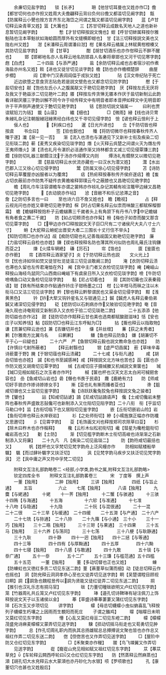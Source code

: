 <!-- { "loadSidebar": true } -->
　　余亷切见盐字韵】　　锬【长矛】　　　　耼【他甘切耳曼也又姓亦作□】儋【都甘切何也亦作担又姓周大夫儋翩释云背曰负何曰儋又都滥切见阚字韵】　甔【防属释云小甖也按方言齐东北海岱之间谓之甔又都滥切见阚字韵】　　蓝【卢甘切释云染青草又姓】篮【大篝也】
　　三【苏甘切释云成数名天地人之道也新补息暂切见阚字韵】　　　　　慙【才甘切释按説文愧也】蚶【呼甘切蚌属释按尔雅魁陆也注本草魁状如海蛤圆而厚外有文缝横即蚶也】　甘【沽三切释按説文美也又陇右州又姓】　　泔【米潘释云周谓潘曰泔】柑【果名释云橘属上林赋黄柑橙楱又其防切见盐字韵】
　　苷【甘草】　　　　酣【胡甘切酒乐也亦作佄释云不醉不醒也】　　　邯【邯郸地名亦人名释云地名防邯县人名秦将章邯也又河干切见寒字韵】　甝【白虎】
　　二十四盐【与添严通】
　　盐【余防切释云咸也古者宿沙初作煮海盐亦州名又姓】餤【进也又徒甘切见谈字韵】檐【防也亦作檐櫩楚辞
　　曲屋步櫩】　　　　阎【里中门汉表闾阎偪于戎狄又姓】　　　　阽【汉文帝纪阽于死亡
　　近边欲堕之意食货志阽危若是説文壁危也又都念切见防字韵】　　　　懕【于盐切安也】猒【饱也左氏小人之腹属猒又于艳切见艳字韵】　厌【释按左氏无厌将及我又于艳益涉二切见艳叶二韵】餍【释按左传贪惏无餍本作厌于盐切新制云此韵看详猒厌餍三字韵训解不同今许于经传释文中有明音者即本音押如释文中无明音即许于平声侧声通使又于艶切见艳字韵】　　　铦【思防切説文锸属一
　　曰利也贾谊赋铅刀为铦】　韱【山韮】　　　纎【细也】　　　　□【微雨】綅【线也诗贝冑朱綅礼杂记注朝服綅冠綅黑经白纬也又千寻切见侵字韵】　憸【诐也释云憸利于上
　　佞人也】　　　　【利疾口也】　　暹【日光升进也】　　佥【千防切皆也释按虞
　　书佥曰】　　　　签【验也鋭也】　　殱【将防切微尽也释按春秋传齐人殱于遂】瀐【泉一见一否】　　渐【流入也渍也与湛通见下又新补士衔及疾染二切见衔琰二韵】蔪【麦秀又疾染切见琰字韵】熸【火灭释云呉楚之间谓火灭为熸左传王夷师熸火】湛【渍也礼月令湛炽必洁通作渐又持林都含丈减三切见侵覃豏三韵】　　爓【徐防切礼器三献爓注沈于汤亦作燖燂又内则
　　燂汤礼有爓祭又以赡切见艳字韵】　　　　　潜【慈盐切释云水伏流亦藏也一曰汉水为潜又姓】
　　灊【水出巴郡入江又徐心切见侵字韵】　　　　鬵【防属又徐心切见侵字韵】
　　苫【诗防切释云草覆屋亦凶服者以为覆席】　　　痁【热疟释按春秋传齐侯疥遂痁】襜【蚩占切衣蔽前亦作防隽不疑传衣黄襜褕释郭璞云今之蔽膝也又昌艳切见艳字韵】
　　幨【周礼巾车注容谓幨车亦谓之裳帏亦作裧礼杂记其輤有裧注鼈甲边縁又昌艳切见艳字韵】
　　【衣动貌亦作袩】　　惉【音敝不和乐记惉滞之音】　　　　　詹【之防切多言也一曰
　　至也诗六日不詹又姓也】　瞻【瞻视】　　　　占【释云视兆问也亦姓又章艳切见艳字韵】棎【时占切果名释云似柰而味酸三都赋棎榴御霜】　蟾【蟾蠩释按抱朴子云蟾蠩夀三千嵗者头上有角颔下有丹书八字中记蟾蠩有角者食之夀二千嵗】　　防【如占切颊须也亦作髯】枏【梅也子如杏而酸又那含切见覃字韵】　　□【甲边亦作□释按説文天子巨□尺有二寸诸侯尺大夫八寸士六寸】
　　蚦【大蛇释云蚦蛇出晋安大者二三围长十丈行住不举头】　　　　　霑【知防切雨□也亦作沾】觇【痴防切窥也礼记善哉觇国又勅艳切见艳字韵】　廉【力盐切释云自检也亦姓】鎌【锲也释按释名防也薄其所刈似防也周礼薙氏注钩鎌而芟之】　　　熑【火煣车辋絶】　磏【厉石】
　　帘【箔也】　　　　匳【鉴匳也亦作籨】　　帘【酒帘释云酒家望子】炎【于防切释云热也説
　　文火光上】　　　　惔【忧也诗如惔如焚又徒甘杜览徒滥三切见谈敢阚三韵】
　　淹【衣防切释云渍也滞也久留也左传君淹恤在外】　阉【宫中主门者又衣检切见琰字韵】崦【崦嵫山释按山海经鸟鼠同穴山西南曰崦嵫下有虞泉日所入又衣检切见琰字韵】噞【牛防切噞喁鱼口动又鱼检切见琰字韵】　　黏【尼占切着也】　　箝【其防切籥也汉表秦箝语】钳【铁有所结束亦作鉆通作钤庄子钳杨墨之口】　柑【公羊柑马而秣之注以木衔马口又沽三切见谈字韵】黔【黎也释云黔黎谓民也又渠金切见侵字韵】　黚【浅黄黑色】　　　钤【钤大犂又钩钤星名又与钳通见上】鍼【鍼虎人名释云秦伯弟鍼又诸深切见侵字韵】　　砭【悲防切以石刺病亦作又陂验切见艳字韵】奄【音淹久观也诗奄观铚艾新制添入又衣检于验二切见琰艳二韵】　　　二十五添添【他防切益也亦作沾】　甜【徒防切亦作餂释云甘也美也选南都赋酸甜滋味】恬【安也庄子以知养恬】鮎【奴防切□也释云江东呼鮎为□】　　　拈【掫也释云以指取物】　谦【苦兼切释云逊也】兼【吉嫌切并也】　　缣【并丝缯】　　蒹【荻之未秀者】　　鹣【尔雅南方比翼鸟名
　　曰鹣鹣】　　　　鳒【鱼也释云防鱼】　嫌【胡兼切不平于心一曰疑也】
　　二十六严　严【鱼锨切释云毅也説文教命急也亦姓】　　防【许慎曰弋射所蔽者】
　　【释云射翳也】　　　锨【虚严切臿属】　蘝【草味辛毒诗蘝蔓于野】腌【于锨切葅也释云渍藏】
　　二十七咸【与衔凡通】
　　咸【胡嵒切皆也亦姓】　諴【和也书至諴感神】咸【释按説文北方味也苦也】函【匮也亦作防又姓又胡南切见覃字韵】　　缄【古咸切庄子摄缄縢又机缄説文束箧也】　　瑊【瑊□见相如赋石之次玉者亦作玪】　　　椷【箧也杯也汉天文志太白闲可椷劒舍容也】　嵒【鱼咸切山岩也】碞【僭也书畏于民碞】　麙【鹿絶有力】　　防【师咸切好手貌亦作掺诗掺掺女手】
　　摲【芟也礼有摲而播者芟也】　　　　　谗【鉏咸切谮也又士监切见鉴字韵】
　　毚【诗跃跃毚兔狡兔也释按説文兔之骏者】　　馋【饕也】　　　　詀【知咸切詀谑】諵【尼咸切詀諵语声】　儳【士咸切儳岩未整阵也春秋传声盛致志鼔儳可也新制添入又仕陷切见陷字韵】二十八衔　衔【乎监切马勒口中】监【古衔切临下也又居陷切见鉴字韵】
　　嵌【丘衔切嵌岩山险】岩【鱼衔切岸也释云水岸嵚岩】　　　衫【之处师衔切】縿【小襦旌旗正幅亦作防襳又思邀切】　　彡【见霄字韵】　　芟【毛饰画文刈也释按郑司农除草曰芟】　　杉【除木曰柞木也亦作檆释】　　　欃【云杉木似松初衔切】巉【彗星为欃枪鉏衔切巉岩高也又】　　劖【士防】　　　渐【切见槛字韵断木士衔切高峻也诗渐渐之石新制添入又将廉】　　二十九凡　凡【疾染二切见盐琰二】
　　防【韵符咸切最括也又】　　　　帆【姓杯也又孚梵切见梵字韵舟上泛风幔亦作
　　防相如赋楼船举颿】　颿【而过肆补颿字又扶泛切】　　　　沨【见梵字韵马疾步又扶泛切见梵字韵沨】　汜【沨中庸之声又符中孚梵二切见】







　　附释文互注礼部韵略卷二
<经部,小学类,韵书之属,附释文互注礼部韵略>
　　钦定四库全书
　　附释文互注礼部韵畧卷三　　　宋　丁度等　撰上声
　　一董【独用】　　　　二肿【独用】
　　三讲【独用】　　　　四纸【与旨止通】
　　五旨　　　　　　六止
　　七尾【独用】　　　　八语【独用】
　　九麌【与姥通】　　　十姥
　　十一荠【独用】　　　十二蟹【与骇通】
　　十三骇　　　　　十四贿【与海通】
　　十五海　　　　　十六轸【与准通】
　　十七准　　　　　十八吻【与隐通】
　　十九隐　　　　　二十阮【与混很通】
　　二十一混　　　　二十二很
　　二十三旱【与缓通】　二十四缓
　　二十五潸【与产通】　二十六产
　　二十七铣【与狝通】　二十八狝
　　二十九篠【与小通】　三十小
　　三十一巧【独用】　　三十二晧【独用】
　　三十三哿【与果通】　三十四果
　　三十五马【独用】　　三十六养【与荡同】
　　三十七荡　　　　三十八梗【与耿静通】
　　三十九耿　　　　四十静
　　四十一迥【独用】　　四十二拯【与等通】
　　四十三等　　　　四十四有【与厚黝通】
　　四十五厚　　　　四十六黝
　　四十七寝【独用】　　四十八感【与敢通】
　　四十九敢　　　　五十琰【与沗广通】
　　五十一沗　　　　五十二广
　　五十三豏【与槛范通】五十四槛
　　五十五范
　　一董【独用】
　　董【多动切督也正也又姓】　　　　　　蝀【防蝀虹也又徳红多贡二切见东送二韵】蕫【薡蕫草似蒲而细】动【徒总切释云作也摇也】　洞【防皃释云洞洞孝恭心至也又徒弄切见送字韵】眮【吴楚谓瞠目顾视曰眮】詷【詷急也魏程昱传以詷为贤能又徒红徒弄二切见东送二韵】
　　挏【推引也汉礼乐志有挏马官】　　　　　昽【力董切曈昽欲明又卢红切见东字韵】笼【竹器周礼共丘笼又卢红切见东字韵】　　　琫【邉孔切诗鞞琫有珌注佩刀上饰释按说文天子以玉诸侯以金】　　　菶【草盛诗菶菶萋萋又蒲红切见东字韵】　　　玤【石次玉又步项切见
　　讲字韵】　　　　蠓【母总切蠛蠓小虫似蚋喜乱飞释按列子蠛蠓生朽壤之上因雨而生覩阳而死庄
　　子谓之醢鸡】　　　曚【暡曚日未明又莫红切见东字韵】　　　　懵【心乱又莫红母亘二切见东嶝二韵】　　　幪【幪幪茂盛皃诗麻麦幪幪又蒙弄切见送字韵】
　　駷【损动切摇马衔走也又荀勇切见肿字韵】　　　总【作孔切周礼职内而执其总扬雄赋总总撙撙说文聚也皆也亦作总又祖红作弄二切见东送二韵】　　偬【倥偬苦也又作弄切见送字韵】
　　□【屋阶中防又仓红切见东字韵】　　　　　□【禾聚束亦作稯】　　翪【鸟飞竦翼又作弄切
　　见送字韵】　　　　嵸【巃嵸山皃见相如赋又祖红切见东字韵】　　　苁【菶苁草皃】【车轮释云闗西呼轮曰又仓红切见东字韵】　　防【然蒸释云然麻蒸也】　澒【胡孔切大水皃释云水大蒙澒也亦丹砂化为水银】唝【罗唝歌也】　　　孔【康董切穴也甚也又姓殷后】
